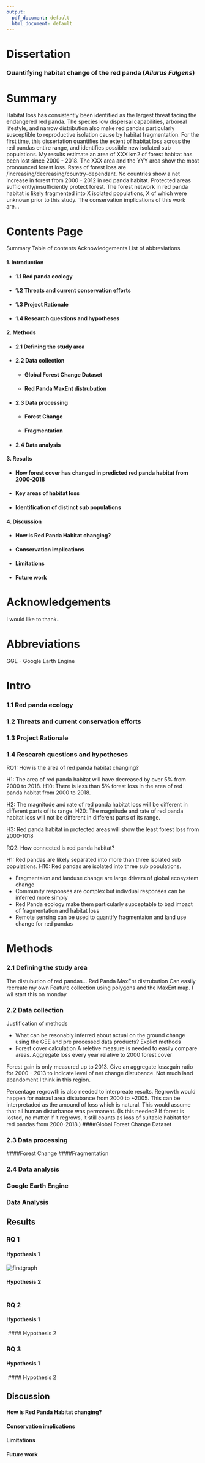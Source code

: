 ```yaml
---
output:
  pdf_document: default
  html_document: default
---
```

# Dissertation 
### Quantifying habitat change of the red panda (_Ailurus Fulgens_)

# Summary 
Habitat loss has consistently been identified as the largest threat facing the endangered red panda. The species low dispersal capabilities, arboreal lifestyle, and narrow distribution also make red pandas particularly susceptible to reproductive isolation cause by habitat fragmentation. For the first time, this dissertation quantifies the extent of habitat loss across the red pandas entire range, and identifies possible new isolated sub populations. My results estimate an area of XXX km2 of forest habitat has been lost since 2000 - 2018. The XXX area and the YYY area show the most pronounced forest loss. Rates of forest loss are /increasing/decreasing/country-dependant. No countries show a net increase in forest from 2000 - 2012 in red panda habitat. Protected areas sufficiently/insufficiently protect forest. The forest network in red panda habitat is likely fragmented into X isolated populations, X of which were unknown prior to this study. The conservation implications of this work are...

# Contents Page
Summary
Table of contents
Acknowledgements
List of abbreviations

#### 1. Introduction 
- #### 1.1 Red panda ecology
- #### 1.2 Threats and current conservation efforts 
- #### 1.3 Project Rationale 
- #### 1.4 Research questions and hypotheses

#### 2. Methods
* #### 2.1 Defining the study area
* #### 2.2 Data collection 
    * #### Global Forest Change Dataset
    * #### Red Panda MaxEnt distrubution 
* #### 2.3 Data processing
    * #### Forest Change 
    * #### Fragmentation
* #### 2.4 Data analysis

#### 3. Results 
* #### How forest cover has changed in predicted red panda habitat from 2000-2018
* #### Key areas of habitat loss
* #### Identification of distinct sub populations 

#### 4. Discussion 
* #### How is Red Panda Habitat changing?
* #### Conservation implications
* #### Limitations 
* #### Future work

# Acknowledgements
I would like to thank.. 

# Abbreviations 
GGE - Google Earth Engine 

# Intro 
### 1.1 Red panda ecology
### 1.2 Threats and current conservation efforts 
### 1.3 Project Rationale 
### 1.4 Research questions and hypotheses
RQ1: How is the area of red panda habitat changing?

H1: The area of red panda habitat will have decreased by over 5% from 2000 to 2018.
H10: There is less than 5% forest loss in the area of red panda habitat from 2000 to 2018.

H2: The magnitude and rate of red panda habitat loss will be different in different parts of its range. 
H20: The magnitude and rate of red panda habitat loss will not be  different in different parts of its range. 

H3: Red panda habitat in protected areas will show the least forest loss from 2000-1018

RQ2: How connected is red panda habitat? 

H1: Red pandas are likely separated into more than three isolated sub populations.
H10: Red pandas are isolated into three sub populations.





- Fragmentaion and landuse change are large drivers of global ecosystem change
- Community responses are complex but indivdual responses can be inferred more simply 
- Red Panda ecology make them particularly supceptable to bad impact of fragmentation and habitat loss 
- Remote sensing can be used to quantify fragmentaion and land use change for red pandas 

# Methods 
### 2.1 Defining the study area
The distubution of red pandas... 
Red Panda MaxEnt distrubution 
Can easily recreate my own Feature collection using polygons and the MaxEnt map. I wil start this on monday 
### 2.2 Data collection 
Justification of methods 
- What can be resonably inferred about actual on the ground change using the GEE and pre processed data products?
Explict methods 
- Forest cover calculation
A reletive measure is needed to easily compare areas. Aggregate loss every year relative to 2000 forest cover 



Forest gain is only measured up to 2013. Give an aggregate loss:gain ratio for 2000 - 2013 to indicate level of net change distubance. Not much land abandoment I think in this region. 

Percentage regrowth is also needed to interpreate results. Regrowth would happen for natraul area distubance from 2000 to ~2005. This can be interpretaded as the amound of loss which is natural. This would assume that all human disturbance was permanent. (Is this needed? If forest is losted, no matter if it regrows, it still counts as loss of suitable habitat for red pandas from 2000-2018.)
####Global Forest Change Dataset

### 2.3 Data processing
####Forest Change 
####Fragmentation
### 2.4 Data analysis


### Google Earth Engine 

### Data Analysis 

## Results
### RQ 1
#### Hypothesis 1
![firstgraph](./Rplot.jpeg)
#### Hypothesis 2
<image of example figure>

### RQ 2
#### Hypothesis 1
<image of example figure>
#### Hypothesis 2
<image of example figure>

### RQ 3
#### Hypothesis 1
<image of example figure>
#### Hypothesis 2
<image of example figure>

## Discussion 

#### How is Red Panda Habitat changing?
#### Conservation implications
#### Limitations 
#### Future work


